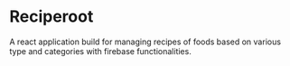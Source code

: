 # Reciperoot

A react application build for managing recipes of foods based on various type and categories with firebase functionalities.
